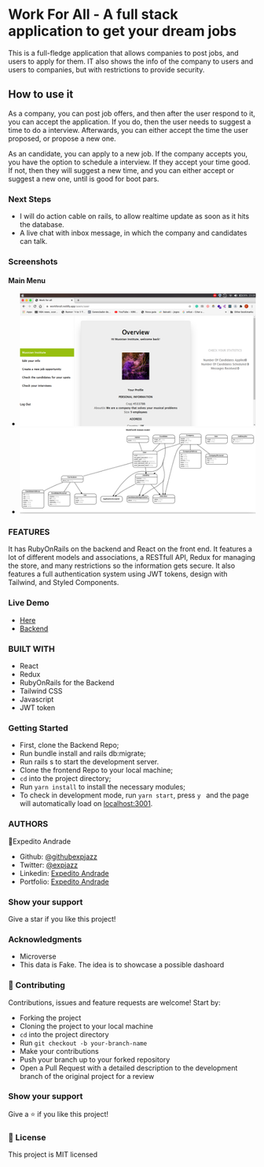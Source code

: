 # Work For All - A full stack application to get your dream jobs

This is a full-fledge application that allows companies to post jobs, and users to apply for them. IT also shows the info of the company to users and users to companies, but with restrictions to provide security.

## How to use it

As a company, you can post job offers, and then after the user respond to it, you can accept the application. If you do, then the user needs to suggest a time to do a interview. Afterwards, you can either accept the time the user proposed, or propose a new one.

As an candidate, you can apply to a new job. If the company accepts you, you have the option to schedule a interview. If they accept your time good. If not, then they will suggest a new time, and you can either accept or suggest a new one, until is good for boot pars.

### Next Steps

- I will do action cable on rails, to allow realtime update as soon as it hits the database.
- A live chat with inbox message, in which the company and candidates can talk.


### Screenshots

#### Main Menu

- ![Main page](./screenshot.png)
- ![models](erd.png)

### FEATURES

It has RubyOnRails on the backend and React on the front end. It features a lot of different models and associations, a RESTfull API, Redux for managing the store, and many restrictions so the information gets secure. It also features a full authentication system using JWT tokens, design with Tailwind, and Styled Components.

### Live Demo

- [Here](https://workforall.netlify.app/)
- [Backend](https://github.com/expjazz/final_capstone_backend)

### BUILT WITH

- React
- Redux
- RubyOnRails for the Backend
- Tailwind CSS
- Javascript
- JWT token


### Getting Started

- First, clone the Backend Repo;
- Run bundle install and rails db:migrate;
- Run rails s to start the development server.
- Clone the frontend Repo to your local machine;
- `cd` into the project directory;
- Run `yarn install` to install the necessary modules;
- To check in development mode, run `yarn start`, press `y ` and the page will automatically load on [localhost:3001](localhost:3001).

### AUTHORS

👤Expedito Andrade

- Github: [@githubexpjazz](https://github.com/expjazz)
- Twitter: [@expjazz](https://twitter.com/expeditoandrade13)
- Linkedin: [Expedito Andrade](https://www.linkedin.com/in/expedito-andrade/)
- Portfolio: [Expedito Andrade](https://expjazz.github.io/expedito_andrade/)

### Show your support

Give a star if you like this project!

### Acknowledgments

- Microverse
- This data is Fake. The idea is to showcase a possible dashoard

### 🤝 Contributing

Contributions, issues and feature requests are welcome! Start by:

- Forking the project
- Cloning the project to your local machine
- `cd` into the project directory
- Run `git checkout -b your-branch-name`
- Make your contributions
- Push your branch up to your forked repository
- Open a Pull Request with a detailed description to the development branch of the original project for a review

### Show your support

Give a ⭐️ if you like this project!

### 📝 License

This project is MIT licensed